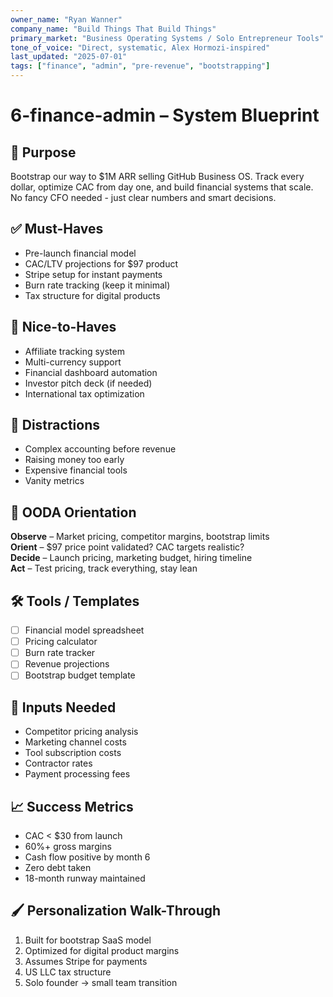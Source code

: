 ```yaml
---
owner_name: "Ryan Wanner"
company_name: "Build Things That Build Things"
primary_market: "Business Operating Systems / Solo Entrepreneur Tools"
tone_of_voice: "Direct, systematic, Alex Hormozi-inspired"
last_updated: "2025-07-01"
tags: ["finance", "admin", "pre-revenue", "bootstrapping"]
---
```


# 6-finance-admin – System Blueprint

## 🧠 Purpose
Bootstrap our way to $1M ARR selling GitHub Business OS. Track every dollar, optimize CAC from day one, and build financial systems that scale. No fancy CFO needed - just clear numbers and smart decisions.

## ✅ Must-Haves
* Pre-launch financial model
* CAC/LTV projections for $97 product
* Stripe setup for instant payments
* Burn rate tracking (keep it minimal)
* Tax structure for digital products

## 🌟 Nice-to-Haves
* Affiliate tracking system
* Multi-currency support
* Financial dashboard automation
* Investor pitch deck (if needed)
* International tax optimization

## 🧨 Distractions
* Complex accounting before revenue
* Raising money too early
* Expensive financial tools
* Vanity metrics

## 🧭 OODA Orientation
**Observe** – Market pricing, competitor margins, bootstrap limits  
**Orient** – $97 price point validated? CAC targets realistic?  
**Decide** – Launch pricing, marketing budget, hiring timeline  
**Act** – Test pricing, track everything, stay lean

## 🛠 Tools / Templates
- [ ] Financial model spreadsheet
- [ ] Pricing calculator
- [ ] Burn rate tracker
- [ ] Revenue projections
- [ ] Bootstrap budget template

## 📌 Inputs Needed
* Competitor pricing analysis
* Marketing channel costs
* Tool subscription costs
* Contractor rates
* Payment processing fees

## 📈 Success Metrics
* CAC < $30 from launch
* 60%+ gross margins
* Cash flow positive by month 6
* Zero debt taken
* 18-month runway maintained

## 🖌 Personalization Walk-Through
1. Built for bootstrap SaaS model
2. Optimized for digital product margins
3. Assumes Stripe for payments
4. US LLC tax structure
5. Solo founder → small team transition